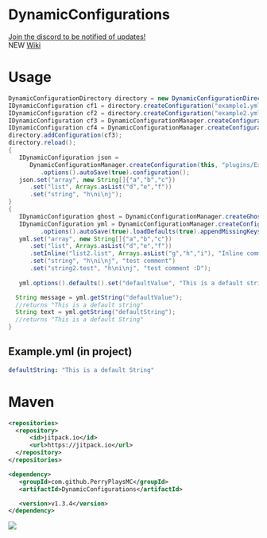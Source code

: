# DynamicConfigurations

[Join the discord to be notified of updates!](https://discord.gg/QuG8R6c3ry)
<br>NEW [Wiki](https://github.com/PerryPlaysMC/DynamicConfigurations/wiki)


# Usage
```java
DynamicConfigurationDirectory directory = new DynamicConfigurationDirectory(this, new File("plugins/Example", "thisisatest"));
IDynamicConfiguration cf1 = directory.createConfiguration("example1.yml");
IDynamicConfiguration cf2 = directory.createConfiguration("example2.yml");
IDynamicConfiguration cf3 = DynamicConfigurationManager.createConfiguration(this, "plugins/Example/thisisatest", "example3.yml");
IDynamicConfiguration cf4 = DynamicConfigurationManager.createConfiguration(this, new File("plugins/Example/thisisatest"), "example4.yml");
directory.addConfiguration(cf3);
directory.reload();
{
   IDynamicConfiguration json =
      DynamicConfigurationManager.createConfiguration(this, "plugins/Example/example.json")
         .options().autoSave(true).configuration();
   json.set("array", new String[]{"a","b","c"})
      .set("list", Arrays.asList("d","e","f"))
      .set("string", "h\ni\nj");
}
{
   IDynamicConfiguration ghost = DynamicConfigurationManager.createGhostConfiguration(this, "example.yml");
   IDynamicConfiguration yml = DynamicConfigurationManager.createConfiguration(this, "plugins/Example/example.yml")
         .options().autoSave(true).loadDefaults(true).appendMissingKeys(true).configuration();
   yml.set("array", new String[]{"a","b","c"})
      .set("list", Arrays.asList("d","e","f"))
      .setInline("list2.list", Arrays.asList("g","h","i"), "Inline comment")
      .set("string", "h\ni\nj", "test comment")
      .set("string2.test", "h\ni\nj", "test comment :D");
   
   yml.options().defaults().set("defaultValue", "This is a default string");

  String message = yml.getString("defaultValue");
  //returns "This is a default string"
  String text = yml.getString("defaultString");
  //returns "This is a default String"
}
```
## Example.yml (in project)
```yml
defaultString: "This is a default String"

```

# Maven
```xml
<repositories>
  <repository>
      <id>jitpack.io</id>
      <url>https://jitpack.io</url>
  </repository>
</repositories>

<dependency>
   <groupId>com.github.PerryPlaysMC</groupId>
   <artifactId>DynamicConfigurations</artifactId>

   <version>v1.3.4</version>
</dependency>
```
[![](https://jitpack.io/v/PerryPlaysMC/DynamicConfigurations.svg)](https://jitpack.io/#PerryPlaysMC/DynamicConfigurations)
